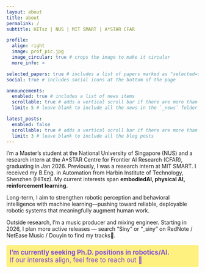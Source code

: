 ```yaml
---
layout: about
title: about
permalink: /
subtitle: HITsz | NUS | MIT SMART | A*STAR CFAR

profile:
  align: right
  image: prof_pic.jpg
  image_circular: true # crops the image to make it circular
  more_info: >

selected_papers: true # includes a list of papers marked as "selected={true}"
social: true # includes social icons at the bottom of the page

announcements:
  enabled: true # includes a list of news items
  scrollable: true # adds a vertical scroll bar if there are more than 3 news items
  limit: 5 # leave blank to include all the news in the `_news` folder

latest_posts:
  enabled: false
  scrollable: true # adds a vertical scroll bar if there are more than 3 new posts items
  limit: 3 # leave blank to include all the blog posts
---
```


I’m a Master’s student at the National University of Singapore (NUS) and a research intern at the A*STAR Centre for Frontier AI Research (CFAR), graduating in Jan 2026. Previously, I was a research intern at MIT SMART. I received my B.Eng. in Automation from Harbin Institute of Technology, Shenzhen (HITsz). My current interests span <strong> embodiedAI, physical AI, reinforcement learning.</strong>

Long-term, I aim to strengthen robotic perception and behavioral intelligence with machine learning—pushing toward reliable, deployable robotic systems that meaningfully augment human work.

Outside research, I’m a music producer and mixing engineer. Starting in 2026, I plan more active releases — search “Siny” or “_siny” on RedNote / NetEase Music / Douyin to find my tracks🎵. 
<br>
<p style="font-size:1.2em; color: #844fd9ff !important; background-color:#fff180 !important; padding:0.5em; border-radius:3px;">
  <strong>I’m currently seeking Ph.D. positions in robotics/AI.</strong><br>
  If our interests align, feel free to reach out 🧙‍
</p>